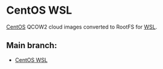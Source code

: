 # CentOS WSL

[CentOS](https://www.centos.org/) QCOW2 cloud images converted to RootFS for [WSL](https://docs.microsoft.com/en-us/windows/wsl/).

## Main branch:
- [CentOS WSL](https://github.com/mishamosher/CentOS-WSL)